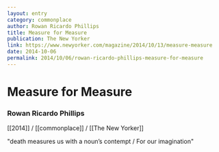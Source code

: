 ```yaml
---
layout: entry
category: commonplace
author: Rowan Ricardo Phillips
title: Measure for Measure
publication: The New Yorker
link: https://www.newyorker.com/magazine/2014/10/13/measure-measure
date: 2014-10-06
permalink: 2014/10/06/rowan-ricardo-phillips-measure-for-measure
---
```


# Measure for Measure

### Rowan Ricardo Phillips

[[2014]] / [[commonplace]] / [[The New Yorker]]

"death measures us with a noun’s contempt / For our imagination" 
